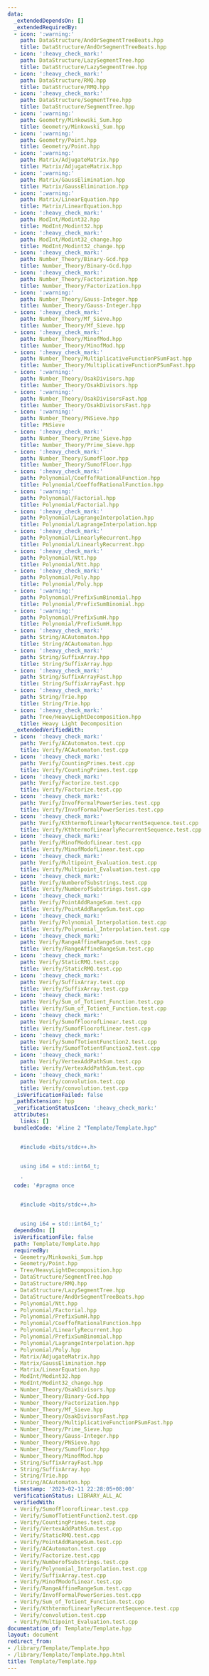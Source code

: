 ```yaml
---
data:
  _extendedDependsOn: []
  _extendedRequiredBy:
  - icon: ':warning:'
    path: DataStructure/AndOrSegmentTreeBeats.hpp
    title: DataStructure/AndOrSegmentTreeBeats.hpp
  - icon: ':heavy_check_mark:'
    path: DataStructure/LazySegmentTree.hpp
    title: DataStructure/LazySegmentTree.hpp
  - icon: ':heavy_check_mark:'
    path: DataStructure/RMQ.hpp
    title: DataStructure/RMQ.hpp
  - icon: ':heavy_check_mark:'
    path: DataStructure/SegmentTree.hpp
    title: DataStructure/SegmentTree.hpp
  - icon: ':warning:'
    path: Geometry/Minkowski_Sum.hpp
    title: Geometry/Minkowski_Sum.hpp
  - icon: ':warning:'
    path: Geometry/Point.hpp
    title: Geometry/Point.hpp
  - icon: ':warning:'
    path: Matrix/AdjugateMatrix.hpp
    title: Matrix/AdjugateMatrix.hpp
  - icon: ':warning:'
    path: Matrix/GaussElimination.hpp
    title: Matrix/GaussElimination.hpp
  - icon: ':warning:'
    path: Matrix/LinearEquation.hpp
    title: Matrix/LinearEquation.hpp
  - icon: ':heavy_check_mark:'
    path: ModInt/Modint32.hpp
    title: ModInt/Modint32.hpp
  - icon: ':heavy_check_mark:'
    path: ModInt/Modint32_change.hpp
    title: ModInt/Modint32_change.hpp
  - icon: ':heavy_check_mark:'
    path: Number_Theory/Binary-Gcd.hpp
    title: Number_Theory/Binary-Gcd.hpp
  - icon: ':heavy_check_mark:'
    path: Number_Theory/Factorization.hpp
    title: Number_Theory/Factorization.hpp
  - icon: ':warning:'
    path: Number_Theory/Gauss-Integer.hpp
    title: Number_Theory/Gauss-Integer.hpp
  - icon: ':heavy_check_mark:'
    path: Number_Theory/Mf_Sieve.hpp
    title: Number_Theory/Mf_Sieve.hpp
  - icon: ':heavy_check_mark:'
    path: Number_Theory/MinofMod.hpp
    title: Number_Theory/MinofMod.hpp
  - icon: ':heavy_check_mark:'
    path: Number_Theory/MultiplicativeFunctionPSumFast.hpp
    title: Number_Theory/MultiplicativeFunctionPSumFast.hpp
  - icon: ':warning:'
    path: Number_Theory/OsakDivisors.hpp
    title: Number_Theory/OsakDivisors.hpp
  - icon: ':warning:'
    path: Number_Theory/OsakDivisorsFast.hpp
    title: Number_Theory/OsakDivisorsFast.hpp
  - icon: ':warning:'
    path: Number_Theory/PNSieve.hpp
    title: PNSieve
  - icon: ':heavy_check_mark:'
    path: Number_Theory/Prime_Sieve.hpp
    title: Number_Theory/Prime_Sieve.hpp
  - icon: ':heavy_check_mark:'
    path: Number_Theory/SumofFloor.hpp
    title: Number_Theory/SumofFloor.hpp
  - icon: ':heavy_check_mark:'
    path: Polynomial/CoeffofRationalFunction.hpp
    title: Polynomial/CoeffofRationalFunction.hpp
  - icon: ':warning:'
    path: Polynomial/Factorial.hpp
    title: Polynomial/Factorial.hpp
  - icon: ':heavy_check_mark:'
    path: Polynomial/LagrangeInterpolation.hpp
    title: Polynomial/LagrangeInterpolation.hpp
  - icon: ':heavy_check_mark:'
    path: Polynomial/LinearlyRecurrent.hpp
    title: Polynomial/LinearlyRecurrent.hpp
  - icon: ':heavy_check_mark:'
    path: Polynomial/Ntt.hpp
    title: Polynomial/Ntt.hpp
  - icon: ':heavy_check_mark:'
    path: Polynomial/Poly.hpp
    title: Polynomial/Poly.hpp
  - icon: ':warning:'
    path: Polynomial/PrefixSumBinomial.hpp
    title: Polynomial/PrefixSumBinomial.hpp
  - icon: ':warning:'
    path: Polynomial/PrefixSumH.hpp
    title: Polynomial/PrefixSumH.hpp
  - icon: ':heavy_check_mark:'
    path: String/ACAutomaton.hpp
    title: String/ACAutomaton.hpp
  - icon: ':heavy_check_mark:'
    path: String/SuffixArray.hpp
    title: String/SuffixArray.hpp
  - icon: ':heavy_check_mark:'
    path: String/SuffixArrayFast.hpp
    title: String/SuffixArrayFast.hpp
  - icon: ':heavy_check_mark:'
    path: String/Trie.hpp
    title: String/Trie.hpp
  - icon: ':heavy_check_mark:'
    path: Tree/HeavyLightDecomposition.hpp
    title: Heavy Light Decomposition
  _extendedVerifiedWith:
  - icon: ':heavy_check_mark:'
    path: Verify/ACAutomaton.test.cpp
    title: Verify/ACAutomaton.test.cpp
  - icon: ':heavy_check_mark:'
    path: Verify/CountingPrimes.test.cpp
    title: Verify/CountingPrimes.test.cpp
  - icon: ':heavy_check_mark:'
    path: Verify/Factorize.test.cpp
    title: Verify/Factorize.test.cpp
  - icon: ':heavy_check_mark:'
    path: Verify/InvofFormalPowerSeries.test.cpp
    title: Verify/InvofFormalPowerSeries.test.cpp
  - icon: ':heavy_check_mark:'
    path: Verify/KthtermofLinearlyRecurrentSequence.test.cpp
    title: Verify/KthtermofLinearlyRecurrentSequence.test.cpp
  - icon: ':heavy_check_mark:'
    path: Verify/MinofModofLinear.test.cpp
    title: Verify/MinofModofLinear.test.cpp
  - icon: ':heavy_check_mark:'
    path: Verify/Multipoint_Evaluation.test.cpp
    title: Verify/Multipoint_Evaluation.test.cpp
  - icon: ':heavy_check_mark:'
    path: Verify/NumberofSubstrings.test.cpp
    title: Verify/NumberofSubstrings.test.cpp
  - icon: ':heavy_check_mark:'
    path: Verify/PointAddRangeSum.test.cpp
    title: Verify/PointAddRangeSum.test.cpp
  - icon: ':heavy_check_mark:'
    path: Verify/Polynomial_Interpolation.test.cpp
    title: Verify/Polynomial_Interpolation.test.cpp
  - icon: ':heavy_check_mark:'
    path: Verify/RangeAffineRangeSum.test.cpp
    title: Verify/RangeAffineRangeSum.test.cpp
  - icon: ':heavy_check_mark:'
    path: Verify/StaticRMQ.test.cpp
    title: Verify/StaticRMQ.test.cpp
  - icon: ':heavy_check_mark:'
    path: Verify/SuffixArray.test.cpp
    title: Verify/SuffixArray.test.cpp
  - icon: ':heavy_check_mark:'
    path: Verify/Sum_of_Totient_Function.test.cpp
    title: Verify/Sum_of_Totient_Function.test.cpp
  - icon: ':heavy_check_mark:'
    path: Verify/SumofFloorofLinear.test.cpp
    title: Verify/SumofFloorofLinear.test.cpp
  - icon: ':heavy_check_mark:'
    path: Verify/SumofTotientFunction2.test.cpp
    title: Verify/SumofTotientFunction2.test.cpp
  - icon: ':heavy_check_mark:'
    path: Verify/VertexAddPathSum.test.cpp
    title: Verify/VertexAddPathSum.test.cpp
  - icon: ':heavy_check_mark:'
    path: Verify/convolution.test.cpp
    title: Verify/convolution.test.cpp
  _isVerificationFailed: false
  _pathExtension: hpp
  _verificationStatusIcon: ':heavy_check_mark:'
  attributes:
    links: []
  bundledCode: '#line 2 "Template/Template.hpp"


    #include <bits/stdc++.h>


    using i64 = std::int64_t;

    '
  code: '#pragma once


    #include <bits/stdc++.h>


    using i64 = std::int64_t;'
  dependsOn: []
  isVerificationFile: false
  path: Template/Template.hpp
  requiredBy:
  - Geometry/Minkowski_Sum.hpp
  - Geometry/Point.hpp
  - Tree/HeavyLightDecomposition.hpp
  - DataStructure/SegmentTree.hpp
  - DataStructure/RMQ.hpp
  - DataStructure/LazySegmentTree.hpp
  - DataStructure/AndOrSegmentTreeBeats.hpp
  - Polynomial/Ntt.hpp
  - Polynomial/Factorial.hpp
  - Polynomial/PrefixSumH.hpp
  - Polynomial/CoeffofRationalFunction.hpp
  - Polynomial/LinearlyRecurrent.hpp
  - Polynomial/PrefixSumBinomial.hpp
  - Polynomial/LagrangeInterpolation.hpp
  - Polynomial/Poly.hpp
  - Matrix/AdjugateMatrix.hpp
  - Matrix/GaussElimination.hpp
  - Matrix/LinearEquation.hpp
  - ModInt/Modint32.hpp
  - ModInt/Modint32_change.hpp
  - Number_Theory/OsakDivisors.hpp
  - Number_Theory/Binary-Gcd.hpp
  - Number_Theory/Factorization.hpp
  - Number_Theory/Mf_Sieve.hpp
  - Number_Theory/OsakDivisorsFast.hpp
  - Number_Theory/MultiplicativeFunctionPSumFast.hpp
  - Number_Theory/Prime_Sieve.hpp
  - Number_Theory/Gauss-Integer.hpp
  - Number_Theory/PNSieve.hpp
  - Number_Theory/SumofFloor.hpp
  - Number_Theory/MinofMod.hpp
  - String/SuffixArrayFast.hpp
  - String/SuffixArray.hpp
  - String/Trie.hpp
  - String/ACAutomaton.hpp
  timestamp: '2023-02-11 22:28:05+08:00'
  verificationStatus: LIBRARY_ALL_AC
  verifiedWith:
  - Verify/SumofFloorofLinear.test.cpp
  - Verify/SumofTotientFunction2.test.cpp
  - Verify/CountingPrimes.test.cpp
  - Verify/VertexAddPathSum.test.cpp
  - Verify/StaticRMQ.test.cpp
  - Verify/PointAddRangeSum.test.cpp
  - Verify/ACAutomaton.test.cpp
  - Verify/Factorize.test.cpp
  - Verify/NumberofSubstrings.test.cpp
  - Verify/Polynomial_Interpolation.test.cpp
  - Verify/SuffixArray.test.cpp
  - Verify/MinofModofLinear.test.cpp
  - Verify/RangeAffineRangeSum.test.cpp
  - Verify/InvofFormalPowerSeries.test.cpp
  - Verify/Sum_of_Totient_Function.test.cpp
  - Verify/KthtermofLinearlyRecurrentSequence.test.cpp
  - Verify/convolution.test.cpp
  - Verify/Multipoint_Evaluation.test.cpp
documentation_of: Template/Template.hpp
layout: document
redirect_from:
- /library/Template/Template.hpp
- /library/Template/Template.hpp.html
title: Template/Template.hpp
---
```

